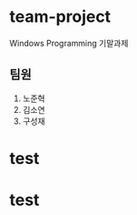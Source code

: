 # team-project

Windows Programming 기말과제

## 팀원

1. 노준혁
2. 김소연
3. 구성재


# test

test
============================
